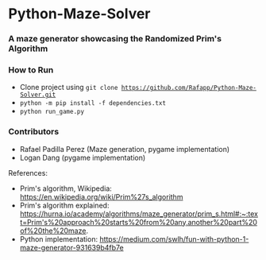 # Python-Maze-Solver
### A maze generator showcasing the Randomized Prim's Algorithm

### How to Run
- Clone project using <code>git clone https://github.com/Rafapp/Python-Maze-Solver.git</code>
- <code>python -m pip install -f dependencies.txt</code>
- <code>python run_game.py</code>
### Contributors
- Rafael Padilla Perez (Maze generation, pygame implementation)
- Logan Dang (pygame implementation)

References:

- Prim's algorithm, Wikipedia: https://en.wikipedia.org/wiki/Prim%27s_algorithm
- Prim's algorithm explained: https://hurna.io/academy/algorithms/maze_generator/prim_s.html#:~:text=Prim's%20approach%20starts%20from%20any,another%20part%20of%20the%20maze.
- Python implementation: https://medium.com/swlh/fun-with-python-1-maze-generator-931639b4fb7e
 
